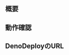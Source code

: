 ## 概要

<!-- このPRの目的と概要を完結に説明してください -->

## 動作確認

<!-- どのような方法で動作確認したか説明してください -->

## DenoDeployのURL

<!-- このブランチを指定したDenoDeployのURLを貼り付けてください -->